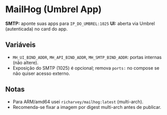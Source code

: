 # MailHog (Umbrel App)

**SMTP:** aponte suas apps para `IP_DO_UMBREL:1025`
**UI:** aberta via Umbrel (autenticada) no card do app.

## Variáveis

- `MH_UI_BIND_ADDR`, `MH_API_BIND_ADDR`, `MH_SMTP_BIND_ADDR`: portas internas (não altere).
- Exposição do SMTP (1025) é opcional; remova `ports:` no compose se não quiser acesso externo.

## Notas

- Para ARM/amd64 usei `richarvey/mailhog:latest` (multi-arch).
- Recomenda-se fixar a imagem por digest multi-arch antes de publicar.
